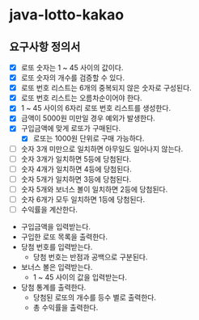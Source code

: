 # java-lotto-kakao

## 요구사항 정의서
- [x] 로또 숫자는 1 ~ 45 사이의 값이다.
- [x] 로또 숫자의 개수를 검증할 수 있다.
- [x] 로또 번호 리스트는 6개의 중복되지 않은 숫자로 구성된다.
- [x] 로또 번호 리스트는 오름차순이어야 한다.
- [x] 1 ~ 45 사이의 6자리 로또 번호 리스트를 생성한다.  
- [x] 금액이 5000원 미만일 경우 예외가 발생한다.
- [x] 구입금액에 맞게 로또가 구매된다.
  - [x] 로또는 1000원 단위로 구매 가능하다.
- [ ] 숫자 3개 미만으로 일치하면 아무일도 일어나지 않는다.
- [ ] 숫자 3개가 일치하면 5등에 당첨된다.
- [ ] 숫자 4개가 일치하면 4등에 당첨된다.
- [ ] 숫자 5개가 일치하면 3등에 당첨된다.
- [ ] 숫자 5개와 보너스 볼이 일치하면 2등에 당첨된다.
- [ ] 숫자 6개가 모두 일치하면 1등에 당첨된다.
- [ ] 수익률을 계산한다.
- 구입금액을 입력받는다.
- 구입한 로또 목록을 출력한다.
- 당첨 번호를 입력받는다.
  - 당첨 번호는 반점과 공백으로 구분된다.
- 보너스 볼은 입력받는다.
  - 1 ~ 45 사이의 값을 입력받는다.
- 당첨 통계를 출력한다.
  - 당첨된 로또의 개수를 등수 별로 출력한다.
  - 총 수익률을 출력한다.
